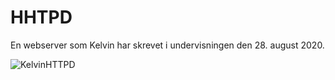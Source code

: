 # HHTPD

En webserver som Kelvin har skrevet i undervisningen den 28. august 2020. 

![KelvinHTTPD](https://i.imgflip.com/4d18kv.jpg)
